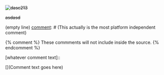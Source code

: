 

~~![dasc213](https://github.com/fdaxcasdasdss/fasdasdasd/assets/152296275/148fe0ff-1da6-43a9-9a92-4fee1e354083)~~


~~asdasd~~



<!-- <a href="https://github.com/angular/angular-ja/graphs/contributors">
  <img src="https://contrib.rocks/image?repo=angular/angular-ja" />
</a> -->

[comment]: <> (This is a comment, it will not be included)
[comment]: <> (in  the output file unless you use it in)
[comment]: <> (a reference style link.)


[//]: <> (This is also a comment.)


[//]: # (This may be the most platform independent comment)


(empty line)
[comment]: # (This actually is the most platform independent comment)


{% comment %} 
    These commments will not include inside the source.
{% endcomment %}


<empty line>
[whatever comment text]::


[](Comment text goes here)


<a href="Comment%20text%20goes%20here"></a>
